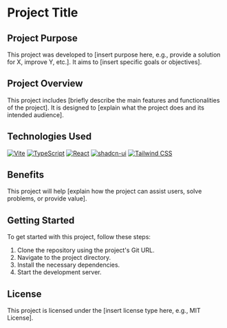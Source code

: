 # Project Title

## Project Purpose
This project was developed to [insert purpose here, e.g., provide a solution for X, improve Y, etc.]. It aims to [insert specific goals or objectives].

## Project Overview
This project includes [briefly describe the main features and functionalities of the project]. It is designed to [explain what the project does and its intended audience].

## Technologies Used
[![Vite](https://img.shields.io/badge/Vite-646CFF?logo=vite&logoColor=white&style=for-the-badge)](https://vitejs.dev)
[![TypeScript](https://img.shields.io/badge/TypeScript-007ACC?logo=typescript&logoColor=white&style=for-the-badge)](https://www.typescriptlang.org)
[![React](https://img.shields.io/badge/React-61DAFB?logo=react&logoColor=black&style=for-the-badge)](https://reactjs.org)
[![shadcn-ui](https://img.shields.io/badge/shadcn--ui-000000?logo=shadcn&logoColor=white&style=for-the-badge)](https://shadcn.dev)
[![Tailwind CSS](https://img.shields.io/badge/Tailwind%20CSS-06B6D4?logo=tailwindcss&logoColor=white&style=for-the-badge)](https://tailwindcss.com)

## Benefits
This project will help [explain how the project can assist users, solve problems, or provide value].

## Getting Started
To get started with this project, follow these steps:
1. Clone the repository using the project's Git URL.
2. Navigate to the project directory.
3. Install the necessary dependencies.
4. Start the development server.

## License
This project is licensed under the [insert license type here, e.g., MIT License].
